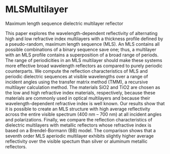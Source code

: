 # MLSMultilayer
Maximum length sequence dielectric multilayer reflector


This paper explores the wavelength-dependent reflectivity of alternating high and low refractive index multilayers with a thickness profile defined by a pseudo-random, maximum length sequence (MLS). 
An MLS contains all possible combinations of a binary sequence save one; thus, a multilayer with an MLS profile contains a superposition of a broad range of periods. 
The range of periodicities in an MLS multilayer should make these systems more effective broad wavelength reflectors as compared to purely periodic counterparts.
We compute the reflection characteristics of MLS and periodic dielectric sequences at visible wavelengths over a range of incident angles using the transfer matrix method (TMM), a recursive multilayer calculation method. The materials SiO2 and TiO2 are chosen as the low and high refractive index materials, respectively, because these materials are commonly used in optical multilayers and because their wavelength-dependent refractive index is well known. Our results show that it is possible to create an MLS structure with high average reflectivity across the entire visible spectrum (400 nm – 700 nm) at all incident angles and polarizations. Finally, we compare the reflection characteristics of dielectric multilayers with metallic reflectors whose refractive index is based on a Brendel-Bormann (BB) model. 
The comparison shows that a seventh order MLS aperiodic multilayer exhibits slightly higher average reflectivity over the visible spectum than silver or aluminum metallic reflectors.
